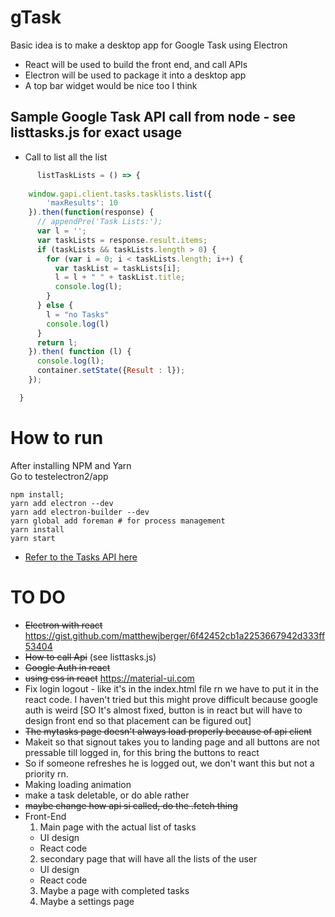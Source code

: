 # gTask
Basic idea is to make a desktop app for Google Task using Electron
  * React will be used to build the front end, and call APIs
  * Electron will be used to package it into a desktop app
  * A top bar widget would be nice too I think
## Sample Google Task API call from node - see listtasks.js for exact usage
  * Call to list all the list
  ```javascript
        listTaskLists = () => {
      
      window.gapi.client.tasks.tasklists.list({
          'maxResults': 10
      }).then(function(response) {
        // appendPre('Task Lists:');
        var l = '';
        var taskLists = response.result.items;
        if (taskLists && taskLists.length > 0) {
          for (var i = 0; i < taskLists.length; i++) {
            var taskList = taskLists[i];
            l = l + " " + taskList.title;
            console.log(l);
          }
        } else {
          l = "no Tasks"
          console.log(l)
        }
        return l;
      }).then( function (l) {
        console.log(l);
        container.setState({Result : l});
      });

    }
  ```
# How to run
After installing NPM and Yarn  
Go to testelectron2/app
```
npm install;
yarn add electron --dev
yarn add electron-builder --dev
yarn global add foreman # for process management
yarn install
yarn start
```

  * [Refer to the Tasks API here](https://developers.google.com/tasks/v1/reference/tasklists/list)
# TO DO
  * ~~Electron with react~~ https://gist.github.com/matthewjberger/6f42452cb1a2253667942d333ff53404  
  * ~~How to call Api~~ (see listtasks.js) 
  * ~~Google Auth in react~~
  * ~~using css in react~~ https://material-ui.com
  * Fix login logout - like it's in the index.html file rn we have to put it in the react code. I haven't tried but this might prove difficult because google auth is weird [SO It's almost fixed, button is in react but will have to design front end so that placement can be figured out]
  * ~~The mytasks page doesn't always load properly because of api client~~
  * Makeit so that signout takes you to landing page and all buttons are not pressable till logged in, for this bring the buttons to react
  * So if someone refreshes he is logged out, we don't want this but not a priority rn.
  * Making loading animation
  * make a task deletable, or do able rather
  * ~~maybe change how api si called, do the .fetch thing~~
  * Front-End
    1. Main page with the actual list of tasks
      * UI design
      * React code
    2. secondary page that will have all the lists of the user
      * UI design
      * React code
    3. Maybe a page with completed tasks
    4. Maybe a settings page
